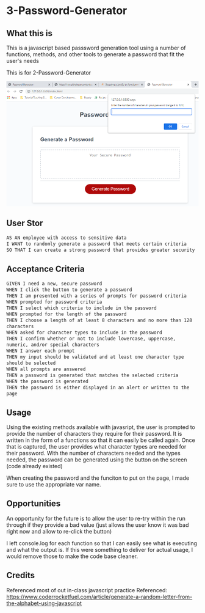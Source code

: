 # 3-Password-Generator
## What this is
This is a javascript based passsword generation tool using a number of functions, methods, and other tools to generate a password that fit the user's needs

This is for 2-Password-Generator

![Password Generator](./assets/images/PasswordGeneratorPrompts.PNG)

## User Stor
```
AS AN employee with access to sensitive data
I WANT to randomly generate a password that meets certain criteria
SO THAT I can create a strong password that provides greater security
```

## Acceptance Criteria
```
GIVEN I need a new, secure password
WHEN I click the button to generate a password
THEN I am presented with a series of prompts for password criteria
WHEN prompted for password criteria
THEN I select which criteria to include in the password
WHEN prompted for the length of the password
THEN I choose a length of at least 8 characters and no more than 128 characters
WHEN asked for character types to include in the password
THEN I confirm whether or not to include lowercase, uppercase, numeric, and/or special characters
WHEN I answer each prompt
THEN my input should be validated and at least one character type should be selected
WHEN all prompts are answered
THEN a password is generated that matches the selected criteria
WHEN the password is generated
THEN the password is either displayed in an alert or written to the page
```

## Usage
Using the existing methods available with javasript, the user is prompted to provide the number of characters they require for their password. It is written in the form of a functions so that it can easily be called again. 
Once that is captured, the user provides what character types are needed for their password.
With the number of characters needed and the types needed, the password can be generated using the button on the screen (code already existed)

When creating the password and the funciton to put on the page, I made sure to use the appropriate var name. 


## Opportunities
An opportunity for the future is to allow the user to re-try within the run through if they provide a bad value (just allows the user know it was bad right now and allow to re-click the button)

I  left console.log for each function so that I can easily see what is executing and what the output is. If this were something to deliver for actual usage, I would remove those to make the code base cleaner.

## Credits
Referenced most of out in-class javascript practice
Referenced: https://www.coderrocketfuel.com/article/generate-a-random-letter-from-the-alphabet-using-javascript
